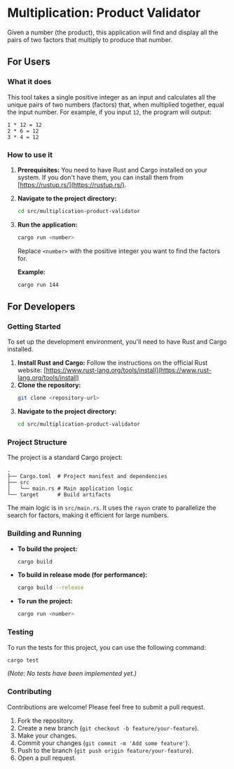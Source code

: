 # Multiplication: Product Validator

Given a number (the product), this application will find and display all the pairs of two factors that multiply to produce that number.

## For Users

### What it does

This tool takes a single positive integer as an input and calculates all the unique pairs of two numbers (factors) that, when multiplied together, equal the input number. For example, if you input `12`, the program will output:

```
1 * 12 = 12
2 * 6 = 12
3 * 4 = 12
```

### How to use it

1.  **Prerequisites:** You need to have Rust and Cargo installed on your system. If you don't have them, you can install them from [https://rustup.rs/](https://rustup.rs/).
2.  **Navigate to the project directory:**
    ```bash
    cd src/multiplication-product-validator
    ```
3.  **Run the application:**
    ```bash
    cargo run <number>
    ```
    Replace `<number>` with the positive integer you want to find the factors for.

    **Example:**
    ```bash
    cargo run 144
    ```

## For Developers

### Getting Started

To set up the development environment, you'll need to have Rust and Cargo installed.

1.  **Install Rust and Cargo:** Follow the instructions on the official Rust website: [https://www.rust-lang.org/tools/install](https://www.rust-lang.org/tools/install)
2.  **Clone the repository:**
    ```bash
    git clone <repository-url>
    ```
3.  **Navigate to the project directory:**
    ```bash
    cd src/multiplication-product-validator
    ```

### Project Structure

The project is a standard Cargo project:

```
.
├── Cargo.toml  # Project manifest and dependencies
├── src
│   └── main.rs # Main application logic
└── target      # Build artifacts
```

The main logic is in `src/main.rs`. It uses the `rayon` crate to parallelize the search for factors, making it efficient for large numbers.

### Building and Running

*   **To build the project:**
    ```bash
    cargo build
    ```
*   **To build in release mode (for performance):**
    ```bash
    cargo build --release
    ```
*   **To run the project:**
    ```bash
    cargo run <number>
    ```

### Testing

To run the tests for this project, you can use the following command:

```bash
cargo test
```
*(Note: No tests have been implemented yet.)*

### Contributing

Contributions are welcome! Please feel free to submit a pull request.

1.  Fork the repository.
2.  Create a new branch (`git checkout -b feature/your-feature`).
3.  Make your changes.
4.  Commit your changes (`git commit -m 'Add some feature'`).
5.  Push to the branch (`git push origin feature/your-feature`).
6.  Open a pull request.